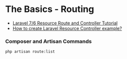 # The Basics - Routing

* [Laravel 7/6 Resource Route and Controller Tutorial](https://www.itsolutionstuff.com/post/laravel-6-resource-route-and-controller-tutorialexample.html)
* [How to create Laravel Resource Controller example?](https://www.itsolutionstuff.com/post/how-to-create-laravel-resource-controller-exampleexample.html)

### Composer and Artisan Commands
```shell script
php artisan route:list
```

